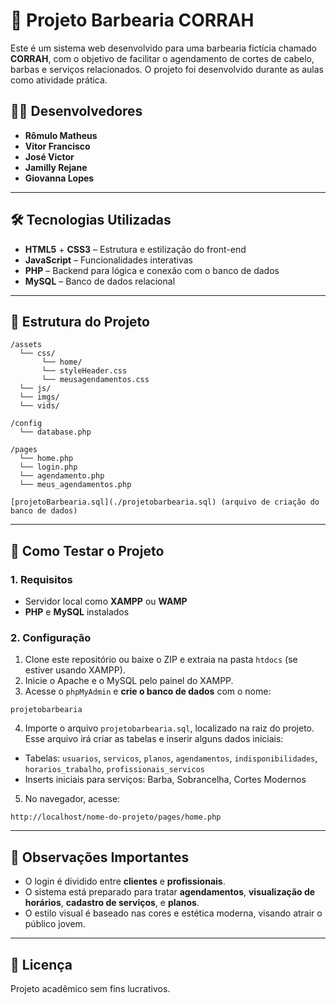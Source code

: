 # 💈 Projeto Barbearia CORRAH

Este é um sistema web desenvolvido para uma barbearia fictícia chamado **CORRAH**, com o objetivo de facilitar o agendamento de cortes de cabelo, barbas e serviços relacionados. O projeto foi desenvolvido durante as aulas como atividade prática.

## 👨‍💻 Desenvolvedores

- **Rômulo Matheus**
- **Vitor Francisco**
- **José Victor**
- **Jamilly Rejane**
- **Giovanna Lopes**

---

## 🛠️ Tecnologias Utilizadas

- **HTML5** + **CSS3** – Estrutura e estilização do front-end
- **JavaScript** – Funcionalidades interativas
- **PHP** – Backend para lógica e conexão com o banco de dados
- **MySQL** – Banco de dados relacional

---

## 📁 Estrutura do Projeto

```
/assets
  └── css/
       └── home/
       └── styleHeader.css
       └── meusagendamentos.css
  └── js/
  └── imgs/
  └── vids/

/config
  └── database.php

/pages
  └── home.php
  └── login.php
  └── agendamento.php
  └── meus_agendamentos.php

[projetoBarbearia.sql](./projetobarbearia.sql) (arquivo de criação do banco de dados)
```

---

## 🧪 Como Testar o Projeto

### 1. Requisitos

- Servidor local como **XAMPP** ou **WAMP**
- **PHP** e **MySQL** instalados

### 2. Configuração

1. Clone este repositório ou baixe o ZIP e extraia na pasta `htdocs` (se estiver usando XAMPP).
2. Inicie o Apache e o MySQL pelo painel do XAMPP.
3. Acesse o `phpMyAdmin` e **crie o banco de dados** com o nome:

```
projetobarbearia
```

4. Importe o arquivo `projetobarbearia.sql`, localizado na raiz do projeto. Esse arquivo irá criar as tabelas e inserir alguns dados iniciais:

- Tabelas: `usuarios`, `servicos`, `planos`, `agendamentos`, `indisponibilidades`, `horarios_trabalho`, `profissionais_servicos`
- Inserts iniciais para serviços: Barba, Sobrancelha, Cortes Modernos

5. No navegador, acesse:

```
http://localhost/nome-do-projeto/pages/home.php
```

---

## 🧾 Observações Importantes

- O login é dividido entre **clientes** e **profissionais**.
- O sistema está preparado para tratar **agendamentos**, **visualização de horários**, **cadastro de serviços**, e **planos**.
- O estilo visual é baseado nas cores e estética moderna, visando atrair o público jovem.

---


## 📌 Licença

Projeto acadêmico sem fins lucrativos.
